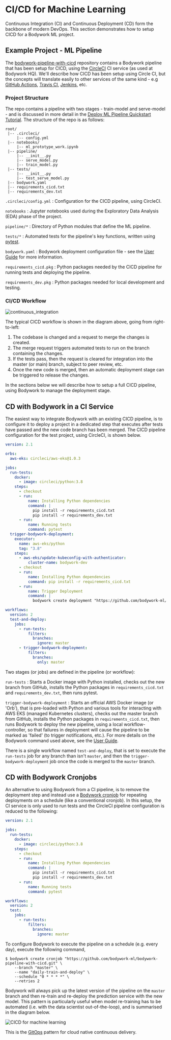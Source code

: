 # CI/CD for Machine Learning

Continuous Integration (CI) and Continuous Deployment (CD) form the backbone of modern DevOps. This section demonstrates how to setup CICD for a Bodywork ML project.

## Example Project - ML Pipeline

The [bodywork-pipeline-with-cicd](https://github.com/bodywork-ml/bodywork-pipeline-with-cicd) repository contains a Bodywork pipeline that has been setup for CICD, using the [CircleCI](https://circleci.com) CI service (as used at Bodywork HQ). We'll describe how CICD has been setup using Circle CI, but the concepts will translate easily to other services of the same kind - e.g [GitHub Actions](https://docs.github.com/en/actions), [Travis CI](https://travis-ci.org), [Jenkins](https://www.jenkins.io), etc.

### Project Structure

The repo contains a pipeline with two stages - train-model and serve-model - and is discussed in more detail in the [Deploy ML Pipeline Quickstart Tutorial](quickstart_ml_pipeline.md). The structure of the repo is as follows:

```text
root/
 |-- .circleci/
     |-- config.yml
 |-- notebooks/    
     |-- ml_prototype_work.ipynb
 |-- pipeline/
     |-- __init__.py
     |-- serve_model.py
     |-- train_model.py
 |-- tests/
     |-- __init__.py
     |-- test_serve_model.py
 |-- bodywork.yaml
 |-- requirements_cicd.txt
 |-- requirements_dev.txt
```

`.circleci/config.yml`
: Configuration for the CICD pipeline, using CircleCI.

`notebooks`
: Jupyter notebooks used during the Exploratory Data Analysis (EDA) phase of the project.

`pipeline/*`
: Directory of Python modules that define the ML pipeline.

`tests/*`
: Automated tests for the pipeline's key functions, written using [pytest](https://docs.pytest.org/en/latest/).

`bodywork.yaml`
: Bodywork deployment configuration file - see the [User Guide](user_guide.md) for more information.

`requirements_cicd.pkg`
: Python packages needed by the CICD pipeline for running tests and deploying the pipeline.

`requirements_dev.pkg`
: Python packages needed for local development and testing.

### CI/CD Workflow

![continuous_integration](images/ci_workflow.png)

The typical CICD workflow is shown in the diagram above, going from right-to-left:

1. The codebase is changed and a request to merge the changes is created.
2. The merge request triggers automated tests to run on the branch containing the changes.
3. If the tests pass, then the request is cleared for integration into the master (or main) branch, subject to peer review, etc.
4. Once the new code is merged, then an automatic deployment stage can be triggered to release the changes.

In the sections below we will describe how to setup a full CICD pipeline, using Bodywork to manage the deployment stage.

## CD with Bodywork in a CI Service

The easiest way to integrate Bodywork with an existing CICD pipeline, is to configure it to deploy a project in a dedicated step that executes after tests have passed and the new code branch has been merged. The CICD pipeline configuration for the test project, using CircleCI, is shown below.

```yaml
version: 2.1

orbs:
  aws-eks: circleci/aws-eks@1.0.3

jobs:
  run-tests:
    docker: 
      - image: circleci/python:3.8
    steps:
      - checkout
      - run:
          name: Installing Python dependencies
          command: |
            pip install -r requirements_cicd.txt
            pip install -r requirements_dev.txt
      - run: 
          name: Running tests
          command: pytest
  trigger-bodywork-deployment:
    executor:
      name: aws-eks/python
      tag: "3.8"
    steps:
      - aws-eks/update-kubeconfig-with-authenticator:
          cluster-name: bodywork-dev
      - checkout
      - run:
          name: Installing Python dependencies
          command: pip install -r requirements_cicd.txt
      - run: 
          name: Trigger Deployment
          command: |
            bodywork create deployment "https://github.com/bodywork-ml/bodywork-pipeline-with-cicd.git" --branch "master"

workflows:
  version: 2
  test-and-deploy:
    jobs:
      - run-tests:
          filters:
            branches:
              ignore: master
      - trigger-bodywork-deployment:
          filters:
            branches:
              only: master
```

Two stages (or jobs) are defined in the pipeline (or workflow):

`run-tests`
: Starts a Docker image with Python installed, checks out the new branch from GitHub, installs the Python packages in `requirements_cicd.txt` and `requirements_dev.txt`, then runs pytest.

`trigger-bodywork-deployment`
: Starts an official AWS Docker image (or 'Orb'), that is pre-loaded with Python and various tools for interacting with AWS EKS (managed Kubernetes clusters), checks out the master branch from GitHub, installs the Python packages in `requirements_cicd.txt`, then runs Bodywork to deploy the new pipeline, using a local workflow-controller, so that failures in deployment will cause the pipeline to be marked as 'failed' (to trigger notifications, etc.). For more details on the Bodywork command used above, see the [User Guide](user_guide.md/#deploying-pipelines).

There is a single workflow named `test-and-deploy`, that is set to execute the `run-tests` job for any branch than isn't `master`, and then the `trigger-bodywork-deployment` job once the code is merged to the `master` branch.

## CD with Bodywork Cronjobs

An alternative to using Bodywork from a CI pipeline, is to remove the deployment step and instead use a [Bodywork cronjob](user_guide.md/#scheduling-pipelines) for repeating deployments on a schedule (like a conventional cronjob). In this setup, the CI service is only used to run tests and the CircleCI pipeline configuration is reduced to the following:

```yaml
version: 2.1

jobs:
  run-tests:
    docker: 
      - image: circleci/python:3.8
    steps:
      - checkout
      - run:
          name: Installing Python dependencies
          command: |
            pip install -r requirements_cicd.txt
            pip install -r requirements_dev.txt
      - run: 
          name: Running tests
          command: pytest

workflows:
  version: 2
  test:
    jobs:
      - run-tests:
          filters:
            branches:
              ignore: master
```

To configure Bodywork to execute the pipeline on a schedule (e.g. every day), execute the following command,

```text
$ bodywork create cronjob "https://github.com/bodywork-ml/bodywork-pipeline-with-cicd.git" \
    --branch "master" \
    --name "daily-train-and-deploy" \
    --schedule "0 * * * *" \
    --retries 2
```

Bodywork will always pick up the latest version of the pipeline on the `master` branch and then re-train and re-deploy the prediction service with the new model. This pattern is particularly useful when model re-training has to be automated (i.e. with the data scientist out-of-the-loop), and is summarised in the diagram below.

![CICD for machine learning](images/cicd_with_bodywork.png)

This is the [GitOps](https://www.gitops.tech) pattern for cloud native continuous delivery.
